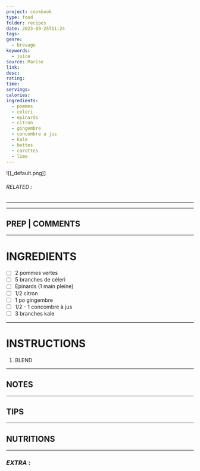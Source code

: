```yaml
---
project: cookbook
type: food
folder: recipes
date: 2023-09-25T11:24
tags: 
genre:
  - brevage
keywords:
  - juice
source: Marise
link: 
desc: 
rating: 
time: 
servings: 
calories: 
ingredients:
  - pommes
  - celeri
  - epinards
  - citron
  - gingembre
  - concombre a jus
  - kale
  - bettes
  - carottes
  - lime
---
```


![[_default.png]]
###### *RELATED* : 
---


---
## PREP | COMMENTS



---
# INGREDIENTS

- [ ] 2 pommes vertes
- [ ] 5 branches de céleri
- [ ] Épinards (1 main pleine)
- [ ] 1/2 citron
- [ ] 1 po gingembre
- [ ] 1/2 - 1 concombre à jus
- [ ] 3 branches kale

---
# INSTRUCTIONS

1. BLEND 

---
## NOTES



---
## TIPS



---
## NUTRITIONS



---
### *EXTRA* :




